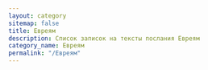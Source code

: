 ```yaml
---
layout: category
sitemap: false
title: Евреям
description: Список записок на тексты послания Евреям
category_name: Евреям
permalink: "/Евреям"
---
```

